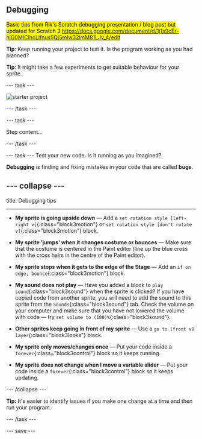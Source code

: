 ## Debugging

<mark>Basic tips from Rik's Scratch debugging presentation / blog post but updated for Scratch 3
https://docs.google.com/document/d/1j1s9cEr-hlG0MIClhcLifnus5QlSmlw32imM81LJv_4/edit
</mark>

**Tip**: Keep running your project to test it. Is the program working as you had planned?

**Tip**: It might take a few experiments to get suitable behaviour for your sprite.


--- task ---
 
![starter project](images/starter_project.png)

--- /task ---

--- task ---

Step content...

--- /task ---

--- task ---
Test your new code. Is it running as you imagined? 

**Debugging** is finding and fixing mistakes in your code that are called **bugs**.

--- collapse ---
---

title: Debugging tips

---

+ **My sprite is going upside down** — Add a `set rotation style [left-right v]`{:class="block3motion"} or `set rotation style [don't rotate v]`{:class="block3motion"} block.

+ **My sprite 'jumps' when it changes costume or bounces** — Make sure that the costume is centered in the Paint editor (line up the blue cross with the cross hairs in the centre of the Paint editor).

+ **My sprite stops when it gets to the edge of the Stage** — Add an `if on edge, bounce`{:class="block3motion"} block.

+ **My sound does not play** — Have you added a block to `play sound`{:class="block3sound"} when the sprite is clicked? If you have copied code from another sprite, you will need to add the sound to this sprite from the `Sounds`{:class="block3sound"} tab. Check the volume on your computer and make sure that you have not lowered the volume with code — try `set volume to (100)%`{:class="block3sound"}.

+ **Other sprites keep going in front of my sprite** — Use a `go to [front v] layer`{:class="block3looks"} block.

+ **My sprite only moves/changes once** — Put your code inside a `forever`{:class="block3control"} block so it keeps running.

+ **My sprite does not change when I move a variable slider** — Put your code inside a `forever`{:class="block3control"} block so it keeps updating. 

--- /collapse ---

**Tip:** It's easier to identify issues if you make one change at a time and then run your program.

--- /task ---

--- save ---
